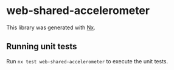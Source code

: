 # web-shared-accelerometer

This library was generated with [Nx](https://nx.dev).

## Running unit tests

Run `nx test web-shared-accelerometer` to execute the unit tests.
